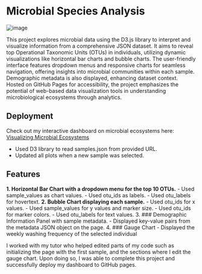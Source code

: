 # Microbial Species Analysis

![image](https://github.com/paoloarciaga/belly-button-challenge/assets/60936744/0edfdcdd-ef68-4e2b-b92e-c52dedddf082)

This project explores microbial data using the D3.js library to interpret and visualize information from a comprehensive JSON dataset. It aims to reveal top Operational Taxonomic Units (OTUs) in individuals, utilizing dynamic visualizations like horizontal bar charts and bubble charts. The user-friendly interface features dropdown menus and responsive charts for seamless navigation, offering insights into microbial communities within each sample. Demographic metadata is also displayed, enhancing dataset context. Hosted on GitHub Pages for accessibility, the project emphasizes the potential of web-based data visualization tools in understanding microbiological ecosystems through analytics.

## Deployment
Check out my interactive dashboard on microbial ecosystems here: [Visualizing Microbial Ecosystems](https://paoloarciaga.github.io/belly-button-challenge/)

- Used D3 library to read samples.json from provided URL. 
- Updated all plots when a new sample was selected.

## Features 

**1. Horizontal Bar Chart with a dropdown menu for the top 10 OTUs.**
    - Used sample_values as chart values.
    - Used otu_ids as labels.
    - Used otu_labels for hovertext.
**2. Bubble Chart displaying each sample.**
    - Used otu_ids for x values.
    - Used sample_values for y values and marker size.
    - Used otu_ids for marker colors.
    - Used otu_labels for text values.
3. ### Demographic Information Panel with sample metadata. 
    - Displayed key-value pairs from the metadata JSON object on the page.
4. ### Gauge Chart
    - Displayed the weekly washing frequency of the selected individual

I worked with my tutor who helped edited parts of my code such as initializing the page with the first sample, and the sections where I edit the gauge chart. Upon doing so, I was able to complete this project and successfully deploy my dashboard to GitHub pages. 
